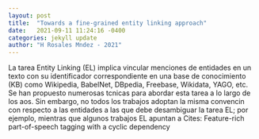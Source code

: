 ```yaml
---
layout: post
title:  "Towards a fine-grained entity linking approach"
date:   2021-09-11 11:24:16 -0400
categories: jekyll update
author: "H Rosales Mndez - 2021"
---
```

La tarea Entity Linking (EL) implica vincular menciones de entidades en un texto con su identificador correspondiente en una base de conocimiento (KB) como Wikipedia, BabelNet, DBpedia, Freebase, Wikidata, YAGO, etc. Se han propuesto numerosas tcnicas para abordar esta tarea a lo largo de los aos. Sin embargo, no todos los trabajos adoptan la misma convencin con respecto a las entidades a las que debe desambiguar la tarea EL; por ejemplo, mientras que algunos trabajos EL apuntan a Cites: Feature-rich part-of-speech tagging with a cyclic dependency